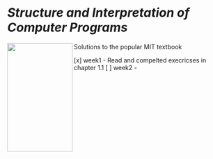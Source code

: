# **_Structure and Interpretation of Computer Programs_**

<img align="left" width="150" height="250" src="https://upload.wikimedia.org/wikipedia/commons/9/9d/SICP_cover.jpg">

Solutions to the popular MIT textbook

[x] week1 - Read and compelted execricses in chapter 1.1
[ ] week2 -

